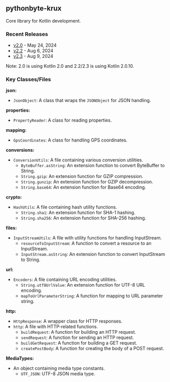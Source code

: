 ## pythonbyte-krux
Core library for Kotlin development.

### Recent Releases ###

* [v2.0](https://github.com/MarkNenadov/pythonbyte-krux/releases/download/v2.0/pythonbyte-krux.jar) - May 24, 2024
* [v2.2](https://github.com/MarkNenadov/pythonbyte-krux/releases/download/v2.2/pythonbyte-krux.jar) - Aug 6, 2024
* [v2.3](https://github.com/MarkNenadov/pythonbyte-krux/releases/download/v2.3/pythonbyte-krux.jar) - Aug 9, 2024

Note: 2.0 is using Kotlin 2.0 and 2.2/2.3 is using Kotlin 2.0.10.

### Key Classes/Files

**json:**
- `JsonObject`: A class that wraps the `JSONObject` for JSON handling.

**properties:**
- `PropertyReader`: A class for reading properties.

**mapping:**
- `GpsCoordinates`: A class for handling GPS coordinates.

**conversions:**
- `ConversionUtils`: A file containing various conversion utilities.
  - `ByteBuffer.asString`: An extension function to convert ByteBuffer to String.
  - `String.gzip`: An extension function for GZIP compression.
  - `String.gunzip`: An extension function for GZIP decompression.
  - `String.base64`: An extension function for Base64 encoding.

**crypto:**
- `HashUtils`: A file containing hash utility functions.
  - `String.sha1`: An extension function for SHA-1 hashing.
  - `String.sha256`: An extension function for SHA-256 hashing.

**files:**
- `InputStreamUtils`: A file with utility functions for handling InputStream.
  - `resourceToInputStream`: A function to convert a resource to an InputStream.
  - `InputStream.asString`: An extension function to convert InputStream to String.

**url:**
- `Encoders`: A file containing URL encoding utilities.
  - `String.utf8UrlValue`: An extension function for UTF-8 URL encoding.
  - `mapToUrlParameterString`: A function for mapping to URL parameter string.

**http:**
- `HttpResponse`: A wrapper class for HTTP responses.
- `http`: A file with HTTP-related functions.
  - `buildRequest`: A function for building an HTTP request.
  - `sendRequest`: A function for sending an HTTP request.
  - `buildGetRequest`: A function for building a GET request.
  - `createPostBody`: A function for creating the body of a POST request.

**MediaTypes:**
- An object containing media type constants.
  - `UTF_JSON`: UTF-8 JSON media type.
